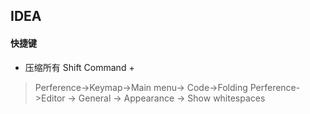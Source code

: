 ## IDEA
#### 快捷键
* 压缩所有 Shift Command +
> Perference->Keymap->Main menu-> Code->Folding
> Perference->Editor -> General -> Appearance -> Show whitespaces

